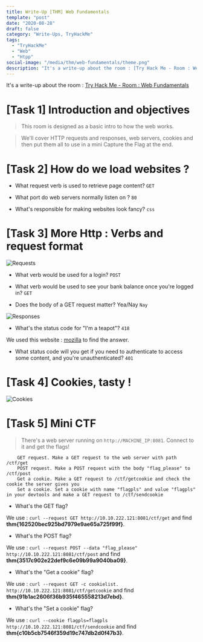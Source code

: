 ```yaml
---
title: Write-Up [THM] Web Fundamentals
template: "post"
date: "2020-08-28"
draft: false
category: "Write-Ups, TryHackMe"
tags:
  - "TryHackMe"
  - "Web"
  - "Htpp"
social-image: "/media/thm/web-fundamentals/theme.png"
description: "It's a write-up about the room : [Try Hack Me - Room : Web Fundamentals](https://tryhackme.com/room/webfundamentals)"
---
```


It's a write-up about the room : [Try Hack Me - Room : Web Fundamentals](https://tryhackme.com/room/webfundamentals)

# [Task 1] Introduction and objectives

> This room is designed as a basic intro to how the web works.

> We'll cover HTTP requests and responses, web servers, cookies and then put them all to use in a mini Capture the Flag at the end.

# [Task 2] How do we load websites ?

* What request verb is used to retrieve page content? `GET`

* What port do web servers normally listen on ? `80`

* What's responsible for making websites look fancy? `css`

# [Task 3] More Http : Verbs and request format

![Requests](/media/thm/web-fundamentals/requests.png)

* What verb would be used for a login? `POST`

* What verb would be used to see your bank balance once you're logged in? `GET`

* Does the body of a GET request matter? Yea/Nay `Nay` 

![Responses](/media/thm/web-fundamentals/responses.png)

* What's the status code for "I'm a teapot"? `418` 

We used this website : [mozilla](https://developer.mozilla.org/en-US/docs/Web/HTTP/Status) to find the answer.

* What status code will you get if you need to authenticate to access some content, and you're unauthenticated? `401`

# [Task 4] Cookies, tasty !

![Cookies](/assets/img/thm/web-fundamentals/cookies.png)

# [Task 5] Mini CTF

> There's a web server running on `http://MACHINE_IP:8081`. Connect to it and get the flags!

```
    GET request. Make a GET request to the web server with path /ctf/get
    POST request. Make a POST request with the body "flag_please" to /ctf/post
    Get a cookie. Make a GET request to /ctf/getcookie and check the cookie the server gives you
    Set a cookie. Set a cookie with name "flagpls" and value "flagpls" in your devtools and make a GET request to /ctf/sendcookie
```

* What's the GET flag?

We use : `curl --request GET http://10.10.222.121:8081/ctf/get` and find **thm{162520bec925bd7979e9ae65a725f99f}**.

* What's the POST flag? 

We use : `curl --request POST --data "flag_please"  http://10.10.222.121:8081/ctf/post` and find **thm{3517c902e22def9c6e09b99a9040ba09}**.

* What's the "Get a cookie" flag? 

We use : `curl --request GET -c cookielist. http://10.10.222.121:8081/ctf/getcookie` and find **thm{91b1ac2606f36b935f465558213d7ebd}**.

* What's the "Set a cookie" flag?

We use : `curl --cookie flagpls=flagpls http://10.10.222.121:8081/ctf/sendcookie` and find **thm{c10b5cb7546f359d19c747db2d0f47b3}**.